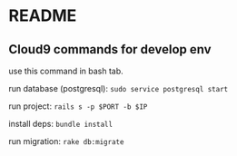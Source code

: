 # README

## Cloud9 commands for develop env

use this command in bash tab.

run database (postgresql):
`sudo service postgresql start`

run project:
`rails s -p $PORT -b $IP`

install deps:
`bundle install`

run migration:
`rake db:migrate`
